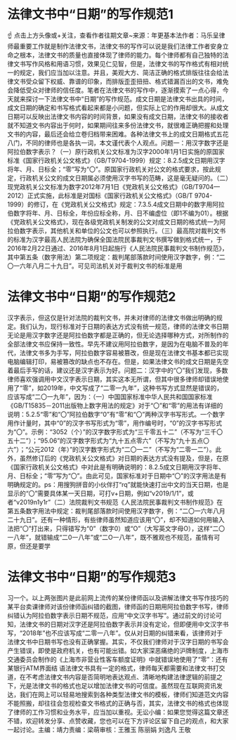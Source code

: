 # 法律文书中“日期”的写作规范1

☝ 点击上方头像或+关注，查看作者往期文章~来源：年更基本法作者：马乐呈律师最重要工作就是制作法律文书，法律文书的写作可以说是我们法律工作者安身立命之根本，法律文书的质量也直接体现了律师的能力。每个律师都有自己独特的法律文书写作风格和用语习惯，效果见仁见智，但是，法律文书的写作格式有相对统一的规定，我们应当加以注意。并且，美观大方、简洁正确的格式排版往往会给法律文书受众留下权威、靠谱的印象，而排版歪歪扭扭、格式错漏百出的文书，难免会降低受众对律师的信任度。笔者在法律文书的写作中，逐渐摸索了一点心得，今天就来探讨一下法律文书中“日期”的写作规范。成文日期是法律文书出具的时间，成文日期的确定和书写格式看起来都是小问题，但实际上它的作用却很大。从成文日期可以反映出法律文书内容的时间背景，如果没有成文日期，法律文书的接收者就不知道文书内容出于何时，如果期间往来多份法律文书，就很难正确把握和处理文书的内容，最后还会给立卷归档带来困难。各种法律文书上的成文日期格式五花八门，不同的律师也是各执一词，本文谨代表个人观点。问题一：用汉字数字还是阿拉伯数字表示？（一）原行政机关公文标准为汉字2000年1月1日实施的原国家标准《国家行政机关公文格式》（GB/T9704-1999）规定：8.2.5成文日期用汉字将年、月、日标全；“零”写为“〇”。原国家行政机关对公文的格式要求，按此规定，行政机关公文的成文日期属必须使用汉字书写的范畴，这是毫无疑问的。（二）现党政机关公文标准为数字2012年7月1日《党政机关公文格式》（GB/T9704—2012）正式实施，此标准是对国标《国家行政机关公文格式》（GB/T 9704-1999）的修订，在《党政机关公文格式》规定：7.3.5.4成文日期中的数字用阿拉伯数字将年、月、日标全，年份应标全称，月、日不编虚位（即1不编为01）。根据《党政机关公文格式》，现在各级党政机关制发的公文对成文日期的格式统一为阿拉伯数字表示，其他机关和单位的公文也可以参照执行。（三）最高院对裁判文书的标准为汉字最高人民法院为确保全国法院民事裁判文书撰写做到格式统一，于2016年2月22日通过、2016年8月1日起施行《人民法院民事裁判文书制作规范》，其中第五条（数字用法）第二项规定：裁判尾部落款时间使用汉字数字，例：“二〇一六年八月二十九日”。可见司法机关对于裁判文书的标准是用

# 法律文书中“日期”的写作规范2

汉字表示，但这仅是针对法院的裁判文书，并未对律师的法律文书做出明确的规定。我们认为，现行标准对于日期的表达方式没有统一规范，律师的法律文书日期无论是用汉字数字还是阿拉伯数字都是正确的，但无论选择哪种方式，对所制作的全部法律文书应保持一致性。早先不建议用阿拉伯数字，是因为在电脑不普及的年代，法律文书多为手写，阿拉伯数字容易被篡改，但是现在法律文书基本都已实现电脑编辑打印，易被篡改的缺点也不存在。但是，如果法律文书的成文日期是先空着最后手写的话，建议还是汉字表示为好。问题二：汉字中的“〇”我们发现，多数律师喜欢强调用中文汉字表示日期，其实这本无所谓，但其中很多律师却错误地使用了“零”，如2019年，中文写成了“二零一九年”，这种书写方式显然是错误的，应该写成“二〇一九年”，因为：（一）中国国家标准中华人民共和国国家标准《GB/T15835－2011出版物上数字用法的规定》对于“〇”和“零”的用法有详细的说明：5.2.5“零”和“〇”阿拉伯数字“0”有“零”和“〇”两种汉字书写形式。一个数字用作计量时，其中“0”的汉字书写形式为“零”，用作编号时，“0”的汉字书写形式为“〇”。示例：“3052（个）”的汉字数字形式为“三千零五十二”（不写为“三千〇五十二”）；“95.06”的汉字数字形式为“九十五点零六”（不写为“九十五点〇六”）；“公元2012（年）”的汉字数字形式为“二〇一二”（不写为“二零一二”）。此外，虽然修订后的《党政机关公文格式》对日期的表达方式没有提及，但是，在原《国家行政机关公文格式》中对此是有明确说明的：8.2.5成文日期用汉字将年、月、日标全；“零”写为“〇”。由此可见，国家标准对于日期中“〇”的汉字用法是有明确规定的。ps：用搜狗拼音的小伙伴打“rq”就能快速打出中文的当天日期，也是显示的“〇”需要具体某一天日期，可打v+日期，例如“v2019/1/1”，或者“v2019n1y1r”（二）法院裁判文书规范《人民法院民事裁判文书制作规范》在第五条数字用法中规定：裁判尾部落款时间使用汉字数字，例：“二〇一六年八月二十九日”。还有一种情形，有些律师虽然知道应该用“〇”，却不知道如何用输入法把“〇”打出来，只得错写为“0”（数字0）或“O”（大写英文字母O），这样“二〇一八年”，就错输成“二0一八年”或“二O一八年”，既不雅观也不规范，虽情有可原，但还是要学

# 法律文书中“日期”的写作规范3

习一个。以上两张图片是此前网上流传的某份律师函以及讲解法律文书写作技巧的某平台卖课律师对该份律师函纠错的截图，律师函的日期用阿拉伯数字书写，律师纠错认为阿拉伯数字表示日期不规范，应用“中文汉字书写”。通过前文的讨论可知，法律文书的日期对汉字还是阿拉伯数字表示并没有定论，但即便用中文汉字书写，“2018年”也不应该写成“二零一八年”。仅从对日期的纠错来看，该律师对于法律文书中日期书写也没有正确掌握。其实，不仅我们律师对于汉字日期的书写会产生错误，即使是政府机关，也有可能出错。如大家深恶痛绝的沪牌制度，上海市交通委员会制作的《上海市非营业性客车额度证明》中就错误地使用了“零”：还有某银行ATM界面结 语法律文书具有一定的格式，律师每天都需要和法律文书打交道，在不考虑法律文书内容是否简明地表达观点、清晰地构建法律逻辑的前提之下，光是法律文书的格式也足以增加法律文书的可信度。虽然现在互联网资讯发达，我们在网上可以轻易地搜索到各种类型法律文书的模板，律师们知道范文内容不能照搬，却往往会忽视检查文书格式的正确与否，其实，法律文书的格式也体现了律师的工作习惯和业务水平，应当加以重视。无讼小编：如果您觉得这篇文章还不错，欢迎转发分享、点赞收藏，您也可以在下方评论区留下自己的观点，和大家一起讨论。主编：靖力责编：梁萌审核：王雅玉 陈丽娟 刘逸凡 王敬

